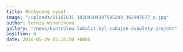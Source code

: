 ```yaml
---
title: Odchycený sysel
image: "/uploads/11167631_10204104287595249_362907677_o.jpg"
author: tereza-minarikova
gallery: "/news/kontrolou-lokalit-byl-zahajen-dvoulety-projekt"
position: 6
date: 2016-05-29 05:16:50 +0000
---
```

